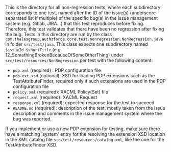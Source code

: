 This is the directory for all non-regression tests, where each subdirectory corresponds to one test, named after the ID of the issue(s) (underscore-separated list if multiple) of the specific bug(s) in the issue management system (e.g. Gitlab, JIRA...) that this test reproduces before fixing. Therefore, this test validates that there have been no regression after fixing the bug. Tests in this directory are run by the class `com.thalesgroup.authzforce.core.test.nonregression.NonRegression.java` in folder  `src/test/java`. This class expects one subdirectory named `$issueId_$shortTitle` (e.g. 12_SomethingBrokenBecauseOfSomeOtherThing) under `src/test/resources/NonRegression` per test with the following content:

- `pdp.xml` (required) : PDP configuration file
- `pdp-ext.xsd` (optional): XSD for loading PDP extensions such as the TestAttributeFinder, required only if such extensions are used in the PDP configuration file 
- `policy.xml` (required): XACML Policy(Set) file
- `request.xml` (required): XACML Request
- `response.xml` (required): expected response for the test to succeed
- `README.md` (required): description of the test, mostly taken from the issue description and comments in the issue management system where the bug was reported.

If you implement or use a new PDP extension for testing, make sure there have a matching 'system' entry for the resolving the extension XSD location in the XML catalog file `src/test/resources/catalog.xml`, like the one for the TestAttributeFinder XSD.